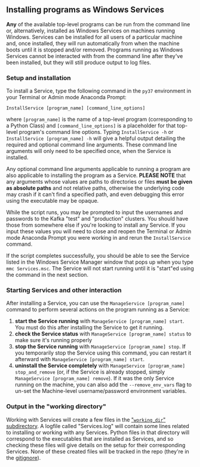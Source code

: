 ## Installing programs as Windows Services

**Any** of the available top-level programs can be run from the command line or, alternatively, installed as Windows Services on machines running Windows. Services can be installed for all users of a particular machine and, once installed, they will run automatically from when the machine boots until it is stopped and/or removed. Programs running as Windows Services cannot be interacted with from the command line after they've been installed, but they will still produce output to log files.

### Setup and installation

To install a Service, type the following command in the `py37` environment in your Terminal or Admin mode Anaconda Prompt:

`InstallService [program_name] [command_line_options]`

where `[program_name]` is the name of a top-level program (corresponding to a Python Class) and `[command_line_options]` is a placeholder for that top-level program's command line options. Typing `InstallService -h` or `InstallService [program_name] -h` will give a helpful output detailing the required and optional command line arguments. These command line arguments will only need to be specified once, when the Service is installed.

Any optional command line arguments applicable to running a program are also applicable to installing the program as a Service. **PLEASE NOTE** that any arguments whose values are paths to directories or files **must be given as absolute paths** and not relative paths, otherwise the underlying code may crash if it can't find a specified path, and even debugging this error using the executable may be opaque. 

While the script runs, you may be prompted to input the usernames and passwords to the Kafka "test" and "production" clusters. You should have those from somewhere else if you're looking to install any Service. If you input these values you will need to close and reopen the Terminal or Admin mode Anaconda Prompt you were working in and rerun the `InstallService` command.

If the script completes successfully, you should be able to see the Service listed in the Windows Service Manager window that pops up when you type `mmc Services.msc`. The Service will not start running until it is "start"ed using the command in the next section.

### Starting Services and other interaction

After installing a Service, you can use the `ManageService [program_name]` command to perform several actions on the program running as a Service:
1. **start the Service running** with `ManageService [program_name] start`. You must do this after installing the Service to get it running.
1. **check the Service status** with `ManageService [program_name] status` to make sure it's running properly
1. **stop the Service running** with `ManageService [program_name] stop`. If you temporarily stop the Service using this command, you can restart it afterward with `ManageService [program_name] start`.
1. **uninstall the Service completely** with `ManageService [program_name] stop_and_remove` (or, if the Service is already stopped, simply `ManageService [program_name] remove`). If it was the only Service running on the machine, you can also add the `--remove_env_vars` flag to un-set the Machine-level username/password environment variables.

### Output in the "working directory"

Working with Services will create a few files in the ["`working_dir`" subdirectory](./working_dir). A logfile called "Services.log" will contain some lines related to installing or working with any Services. Python files in that directory will correspond to the executables that are installed as Services, and so checking these files will give details on the setup for their corresponding Services. None of these created files will be tracked in the repo (they're in the [gitignore](../.gitignore)).
